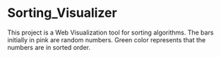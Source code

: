 # Sorting_Visualizer

This project is a Web Visualization tool for sorting algorithms.
The bars initially in pink are random numbers.
Green color represents that the numbers are in sorted order.
